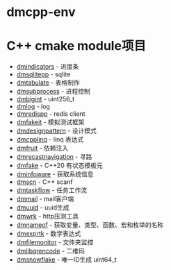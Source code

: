 # dmcpp-env


# C++ cmake module项目

- [dmindicators](https://github.com/brinkqiang/dmindicators)                - 进度条
- [dmsqlitepp](https://github.com/brinkqiang/dmsqlitepp)                    - sqlite
- [dmtabulate](https://github.com/brinkqiang/dmtabulate)                    - 表格制作
- [dmsubprocess](https://github.com/brinkqiang/dmsubprocess)                - 进程控制
- [dmbigint](https://github.com/brinkqiang/dmbigint)                        - uint256_t
- [dmlog](https://github.com/brinkqiang/dmlog)                              - log
- [dmredispp](https://github.com/brinkqiang/dmredispp)                      - redis client
- [dmfakeit](https://github.com/brinkqiang/dmfakeit)                        - 模拟测试框架
- [dmdesignpattern](https://github.com/brinkqiang/dmdesignpattern)          - 设计模式
- [dmcpplinq](https://github.com/brinkqiang/dmcpplinq)                      - linq 表达式
- [dmfruit](https://github.com/brinkqiang/dmfruit)                          - 依赖注入
- [dmrecastnavigation](https://github.com/brinkqiang/dmrecastnavigation)    - 寻路
- [dmfake](https://github.com/brinkqiang/dmfake)                            - C++20 有状态模板元
- [dminfoware](https://github.com/brinkqiang/dminfoware)                    - 获取系统信息
- [dmscn](https://github.com/brinkqiang/dmscn)                              - C++ scanf 
- [dmtaskflow](https://github.com/brinkqiang/dmtaskflow)                    - 任务工作流
- [dmmail](https://github.com/brinkqiang/dmmail)                            - mail客户端
- [dmuuid](https://github.com/brinkqiang/dmuuid)                            - uuid生成
- [dmwrk](https://github.com/brinkqiang/dmwrk)                              - http压测工具
- [dmnameof](https://github.com/brinkqiang/dmnameof)                        - 获取变量、类型、函数、宏和枚举的名称
- [dmexprtk](https://github.com/brinkqiang/dmexprtk)                        - 数学表达式
- [dmfilemonitor](https://github.com/brinkqiang/dmfilemonitor)              - 文件夹监控
- [dmlibqrencode](https://github.com/brinkqiang/dmlibqrencode)              - 二维码
- [dmsnowflake](https://github.com/brinkqiang/dmsnowflake)                  - 唯一ID生成 uint64_t
